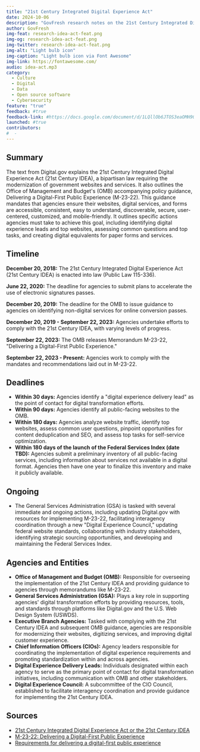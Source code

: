 ```yaml
---
title: "21st Century Integrated Digital Experience Act"
date: 2024-10-06
description: "GovFresh research notes on the 21st Century Integrated Digital Experience Act."
author: GovFresh
img-feat: research-idea-act-feat.png
img-og: research-idea-act-feat.png
img-twitter: research-idea-act-feat.png
img-alt: "Light bulb icon"
img-caption: "Light bulb icon via Font Awesome"
img-link: https://fontawesome.com/
audio: idea-act.mp3
category:
  - Culture
  - Digital
  - Data
  - Open source software
  - Cybersecurity
feature: "true"
feedback: #true
feedback-link: #https://docs.google.com/document/d/1LQllOb6JTOS3eaOMH9OBAiXC8oZsookxFKqmWHHkh3o/edit?usp=sharing
launched: #true
contributors:
#  - 
---
```


## Summary

The text from Digital.gov explains the 21st Century Integrated Digital Experience Act (21st Century IDEA), a bipartisan law requiring the modernization of government websites and services. It also outlines the Office of Management and Budget's (OMB) accompanying policy guidance, Delivering a Digital-First Public Experience (M-23-22). This guidance mandates that agencies ensure their websites, digital services, and forms are accessible, consistent, easy to understand, discoverable, secure, user-centered, customized, and mobile-friendly. It outlines specific actions agencies must take to achieve this goal, including identifying digital experience leads and top websites, assessing common questions and top tasks, and creating digital equivalents for paper forms and services.

## Timeline

**December 20, 2018:** The 21st Century Integrated Digital Experience Act (21st Century IDEA) is enacted into law (Public Law 115-336).

**June 22, 2020:** The deadline for agencies to submit plans to accelerate the use of electronic signatures passes.

**December 20, 2019:** The deadline for the OMB to issue guidance to agencies on identifying non-digital services for online conversion passes.

**December 20, 2019 - September 22, 2023:** Agencies undertake efforts to comply with the 21st Century IDEA, with varying levels of progress.

**September 22, 2023:** The OMB releases Memorandum M-23-22, "Delivering a Digital-First Public Experience."

**September 22, 2023 - Present:** Agencies work to comply with the mandates and recommendations laid out in M-23-22.

## Deadlines

* **Within 30 days:** Agencies identify a "digital experience delivery lead" as the point of contact for digital transformation efforts.
* **Within 90 days:** Agencies identify all public-facing websites to the OMB.
* **Within 180 days:** Agencies analyze website traffic, identify top websites, assess common user questions, pinpoint opportunities for content deduplication and SEO, and assess top tasks for self-service optimization.
* **Within 180 days of the launch of the Federal Services Index (date TBD):** Agencies submit a preliminary inventory of all public-facing services, including information about services not available in a digital format. Agencies then have one year to finalize this inventory and make it publicly available.

## Ongoing

* The General Services Administration (GSA) is tasked with several immediate and ongoing actions, including updating Digital.gov with resources for implementing M-23-22, facilitating interagency coordination through a new "Digital Experience Council," updating federal website standards, collaborating with industry stakeholders, identifying strategic sourcing opportunities, and developing and maintaining the Federal Services Index.

## Agencies and Entities

* **Office of Management and Budget (OMB):** Responsible for overseeing the implementation of the 21st Century IDEA and providing guidance to agencies through memorandums like M-23-22.
* **General Services Administration (GSA):** Plays a key role in supporting agencies' digital transformation efforts by providing resources, tools, and standards through platforms like Digital.gov and the U.S. Web Design System (USWDS).
* **Executive Branch Agencies:** Tasked with complying with the 21st Century IDEA and subsequent OMB guidance, agencies are responsible for modernizing their websites, digitizing services, and improving digital customer experience.
* **Chief Information Officers (CIOs):** Agency leaders responsible for coordinating the implementation of digital experience requirements and promoting standardization within and across agencies.
* **Digital Experience Delivery Leads:** Individuals designated within each agency to serve as the primary point of contact for digital transformation initiatives, including communication with OMB and other stakeholders.
* **Digital Experience Council:** A subcommittee of the CIO Council, established to facilitate interagency coordination and provide guidance for implementing the 21st Century IDEA.

## Sources

- [21st Century Integrated Digital Experience Act or the 21st Century IDEA](https://www.congress.gov/bill/115th-congress/house-bill/5759)
- [M-23-22: Delivering a Digital-First Public Experience](https://www.whitehouse.gov/omb/management/ofcio/delivering-a-digital-first-public-experience/)
- [Requirements for delivering a digital-first public experience](https://digital.gov/resources/delivering-digital-first-public-experience/#what-s-in-the-law)